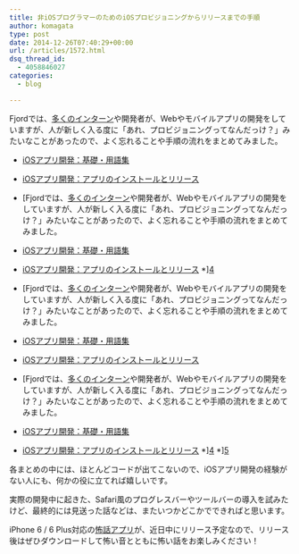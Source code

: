 ```yaml
---
title: 非iOSプログラマーのためのiOSプロビジョニングからリリースまでの手順
author: komagata
type: post
date: 2014-12-26T07:40:29+00:00
url: /articles/1572.html
dsq_thread_id:
  - 4058846027
categories:
  - blog

---
```

Fjordでは、[多くのインターン][1]や開発者が、Webやモバイルアプリの開発をしていますが、人が新しく入る度に「あれ、プロビジョニングってなんだっけ？」みたいなことがあったので、よく忘れることや手順の流れをまとめてみました。

  * [iOSアプリ開発：基礎・用語集][2]
  * [iOSアプリ開発：アプリのインストールとリリース][3]
  * [Fjordでは、[多くのインターン][1]や開発者が、Webやモバイルアプリの開発をしていますが、人が新しく入る度に「あれ、プロビジョニングってなんだっけ？」みたいなことがあったので、よく忘れることや手順の流れをまとめてみました。

  * [iOSアプリ開発：基礎・用語集][2]
  * [iOSアプリ開発：アプリのインストールとリリース][3]
  *][4] 
  * [Fjordでは、[多くのインターン][1]や開発者が、Webやモバイルアプリの開発をしていますが、人が新しく入る度に「あれ、プロビジョニングってなんだっけ？」みたいなことがあったので、よく忘れることや手順の流れをまとめてみました。

  * [iOSアプリ開発：基礎・用語集][2]
  * [iOSアプリ開発：アプリのインストールとリリース][3]
  * [Fjordでは、[多くのインターン][1]や開発者が、Webやモバイルアプリの開発をしていますが、人が新しく入る度に「あれ、プロビジョニングってなんだっけ？」みたいなことがあったので、よく忘れることや手順の流れをまとめてみました。

  * [iOSアプリ開発：基礎・用語集][2]
  * [iOSアプリ開発：アプリのインストールとリリース][3]
  *][4] 
  *][5] 

各まとめの中には、ほとんどコードが出てこないので、iOSアプリ開発の経験がない人にも、何かの役に立てれば嬉しいです。

実際の開発中に起きた、Safari風のプログレスバーやツールバーの導入を試みたけど、最終的には見送った話などは、またいつかどこかでできればと思います。

iPhone 6 / 6 Plus対応の[怖話アプリ][6]が、近日中にリリース予定なので、リリース後はぜひダウンロードして怖い音とともに怖い話をお楽しみください！

&nbsp;

 [1]: http://256interns.com
 [2]: http://fjord.jp/love/1504.html
 [3]: http://fjord.jp/love/1536.html
 [4]: http://fjord.jp/love/1544.html
 [5]: http://fjord.jp/love/1555.html
 [6]: https://itunes.apple.com/jp/app/id564486792